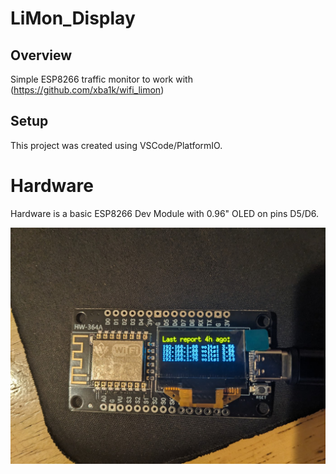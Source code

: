 # LiMon_Display

## Overview

Simple ESP8266 traffic monitor to work with (https://github.com/xba1k/wifi_limon)

## Setup

This project was created using VSCode/PlatformIO.

# Hardware

Hardware is a basic ESP8266 Dev Module with 0.96" OLED on pins D5/D6.

![alt text](https://github.com/xba1k/limon_display/blob/main/limon_display.jpg?raw=true)

